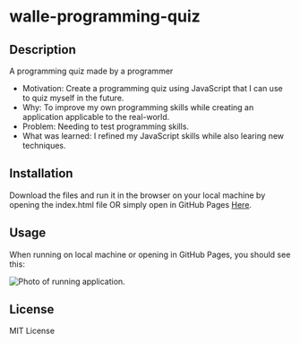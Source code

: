 # walle-programming-quiz

## Description

A programming quiz made by a programmer

- Motivation: Create a programming quiz using JavaScript that I can use to quiz myself in the future.
- Why: To improve my own programming skills while creating an application applicable to the real-world.
- Problem: Needing to test programming skills.
- What was learned: I refined my JavaScript skills while also learing new techniques.

## Installation

Download the files and run it in the browser on your local machine by opening the index.html file OR simply open in GitHub Pages [Here](https://waldenlight.github.io/walle-programming-quiz/).

## Usage

When running on local machine or opening in GitHub Pages, you should see this:

![Photo of running application.](https://user-images.githubusercontent.com/76961678/210656083-6bc8d23f-1720-4feb-ae43-944283462548.png)
    
## License

MIT License
